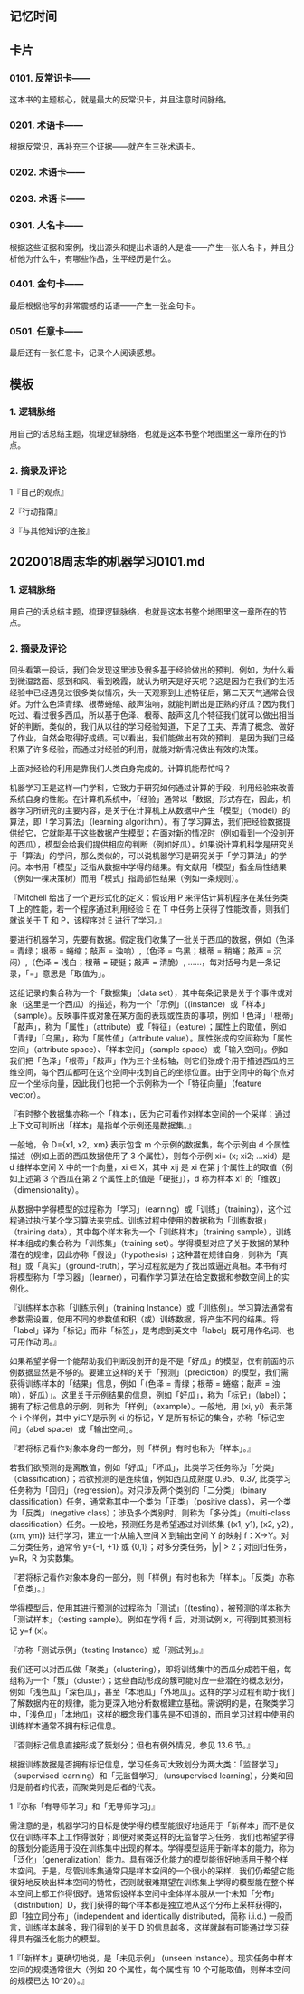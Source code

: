 ## 记忆时间

## 卡片

### 0101. 反常识卡——

这本书的主题核心，就是最大的反常识卡，并且注意时间脉络。

### 0201. 术语卡——

根据反常识，再补充三个证据——就产生三张术语卡。

### 0202. 术语卡——

### 0203. 术语卡——

### 0301. 人名卡——

根据这些证据和案例，找出源头和提出术语的人是谁——产生一张人名卡，并且分析他为什么牛，有哪些作品，生平经历是什么。

### 0401. 金句卡——

最后根据他写的非常震撼的话语——产生一张金句卡。

### 0501. 任意卡——

最后还有一张任意卡，记录个人阅读感想。

## 模板

### 1. 逻辑脉络

用自己的话总结主题，梳理逻辑脉络，也就是这本书整个地图里这一章所在的节点。

### 2. 摘录及评论

1『自己的观点』

2『行动指南』

3『与其他知识的连接』

## 2020018周志华的机器学习0101.md

### 1. 逻辑脉络

用自己的话总结主题，梳理逻辑脉络，也就是这本书整个地图里这一章所在的节点。

### 2. 摘录及评论

回头看第一段话，我们会发现这里涉及很多基于经验做出的预判。例如，为什么看到微湿路面、感到和风、看到晚霞，就认为明天是好天呢？这是因为在我们的生活经验中已经遇见过很多类似情况，头一天观察到上述特征后，第二天天气通常会很好。为什么色泽青绿、根蒂蜷缩、敲声浊响，就能判断出是正熟的好瓜？因为我们吃过、看过很多西瓜，所以基于色泽、根蒂、敲声这几个特征我们就可以做出相当好的判断。类似的，我们从以往的学习经验知道，下足了工夫、弄清了概念、做好了作业，自然会取得好成绩。可以看出，我们能做出有效的预判，是因为我们已经积累了许多经验，而通过对经验的利用，就能对新情况做出有效的决策。

上面对经验的利用是靠我们人类自身完成的。计算机能帮忙吗？

机器学习正是这样一门学科，它致力于研究如何通过计算的手段，利用经验来改善系统自身的性能。在计算机系统中，「经验」通常以「数据」形式存在，因此，机器学习所研究的主要内容，是关于在计算机上从数据中产生「模型」（model）的算法，即「学习算法」（learning algorithm）。有了学习算法，我们把经验数据提供给它，它就能基于这些数据产生模型；在面对新的情况时（例如看到一个没剖开的西瓜），模型会给我们提供相应的判断（例如好瓜）。如果说计算机科学是研究关于「算法」的学问，那么类似的，可以说机器学习是研究关于「学习算法」的学问。本书用「模型」泛指从数据中学得的结果。有文献用「模型」指全局性结果（例如一棵决策树）而用「模式」指局部性结果（例如一条规则）。

『Mitchell 给出了一个更形式化的定义：假设用 P 来评估计算机程序在某任务类 T 上的性能，若一个程序通过利用经验 E 在 T 中任务上获得了性能改善，则我们就说关于 T 和 P，该程序对 E 进行了学习。』

要进行机器学习，先要有数据。假定我们收集了一批关于西瓜的数据，例如（色泽 = 青绿；根蒂 = 蜷缩；敲声 = 浊响）,（色泽 = 鸟黑；根蒂 = 稍蜷；敲声 = 沉闷）,（色泽 = 浅白；根蒂 = 硬挺；敲声 = 清脆）, ……，每对括号内是一条记录，「=」意思是「取值为」。

这组记录的集合称为一个「数据集」（data set），其中每条记录是关于个事件或对象（这里是一个西瓜）的描述，称为一个「示例」（(instance）或「样本」（sample）。反映事件或对象在某方面的表现或性质的事项，例如「色泽」「根蒂」「敲声」，称为「属性」（attribute）或「特征」（eature）；属性上的取值，例如「青绿」「乌黑」，称为「属性值」（attribute value）。属性张成的空间称为「属性空间」（attribute space）、「样本空间」（sample space）或「输入空间」。例如我们把「色泽」「根蒂」「敲声」作为三个坐标轴，则它们张成个用于描述西瓜的三维空间，每个西瓜都可在这个空间中找到自己的坐标位置。由于空间中的每个点对应一个坐标向量，因此我们也把一个示例称为一个「特征向量」（feature vector）。

『有时整个数据集亦称一个「样本」，因为它可看作对样本空间的一个采样；通过上下文可判断出「样本」是指单个示例还是数据集。』

一般地，令 D={x1, x2,, xm} 表示包含 m 个示例的数据集，每个示例由 d 个属性描述（例如上面的西瓜数据使用了 3 个属性），则每个示例 xi= (x; xi2; …xid）是 d 维样本空间 X 中的一个向量，xi ∈ X，其中 xij 是 xi 在第 j 个属性上的取值（例如上述第 3 个西瓜在第 2 个属性上的值是「硬挺」），d 称为样本 x1 的「维数」（dimensionality）。

从数据中学得模型的过程称为「学习」（earning）或「训练」（training），这个过程通过执行某个学习算法来完成。训练过程中使用的数据称为「训练数据」（training data），其中每个样本称为一个「训练样本」（training sample），训练样本组成的集合称为「训练集」（training set）。学得模型对应了关于数据的某种潜在的规律，因此亦称「假设」（hypothesis）；这种潜在规律自身，则称为「真相」或「真实」（ground-truth），学习过程就是为了找出或逼近真相。本书有时将模型称为「学习器」（learner），可看作学习算法在给定数据和参数空间上的实例化。

『训练样本亦称「训练示例」（training Instance）或「训练例」。学习算法通常有参数需设置，使用不同的参数值和积（或）训练数据，将产生不同的结果。将「label」译为「标记」而非「标签」，是考虑到英文中「label」既可用作名词、也可用作动词。』

如果希望学得一个能帮助我们判断没剖开的是不是「好瓜」的模型，仅有前面的示例数据显然是不够的。要建立这样的关于「预测」（prediction）的模型，我们需获得训练样本的「结果」信息，例如「（色泽 = 青绿；根蒂 = 蜷缩；敲声 = 浊响），好瓜）」。这里关于示例结果的信息，例如「好瓜」，称为「标记」（label）；拥有了标记信息的示例，则称为「样例」（example）。一般地，用 (xi, yi）表示第个 i 个样例，其中 yi∈Y是示例 xi 的标记，Y 是所有标记的集合，亦称「标记空间」（abel space）或「输出空间」。

『若将标记看作对象本身的一部分，则「样例」有时也称为「样本」。』

若我们欲预测的是离散值，例如「好瓜」「坏瓜」，此类学习任务称为「分类」（classification）；若欲预测的是连续值，例如西瓜成熟度 0.95、0.37, 此类学习任务称为「回归」（regression）。对只涉及两个类别的「二分类」（binary classification）任务，通常称其中一个类为「正类」（positive class），另一个类为「反类」（negative class）；涉及多个类别时，则称为「多分类」（multi-class classification）任务。一般地，预测任务是希望通过对训练集 {(x1, y1), (x2, y2),, (xm, ym)} 进行学习，建立一个从输入空间 X 到输出空间 Y 的映射 f：X→Y。对二分类任务，通常令 y={-1, +1} 或 {0,1｝；对多分类任务，|y| > 2；对回归任务，y=R，R 为实数集。

『若将标记看作对象本身的一部分，则「样例」有时也称为「样本」。「反类」亦称「负类」。』

学得模型后，使用其进行预测的过程称为「测试」（(testing），被预测的样本称为「测试样本」（testing sample）。例如在学得 f 后，对测试例 x，可得到其预测标记 y=f (x)。

『亦称「测试示例」（testing Instance）或「测试例」。』

我们还可以对西瓜做「聚类」（clustering），即将训练集中的西瓜分成若干组，每组称为一个「簇」（cluster）；这些自动形成的簇可能对应一些潜在的概念划分，例如「浅色瓜」「深色瓜」，甚至「本地瓜」「外地瓜」。这样的学习过程有助于我们了解数据内在的规律，能为更深入地分析数椐建立基础。需说明的是，在聚类学习中，「浅色瓜」「本地瓜」这样的概念我们事先是不知道的，而且学习过程中使用的训练样本通常不拥有标记信息。

『否则标记信息直接形成了簇划分；但也有例外情况，参见 13.6 节。』

根据训练数据是否拥有标记信息，学习任务可大致划分为两大类：「监督学习」（supervised learning）和「无监督学习」（unsupervised learning），分类和回归是前者的代表，而聚类则是后者的代表。

1『亦称「有导师学习」和「无导师学习」』

需注意的是，机器学习的目标是使学得的模型能很好地适用于「新样本」而不是仅仅在训练样本上工作得很好；即便对聚类这样的无监督学习任务，我们也希望学得的簇划分能适用于没在训练集中出现的样本。学得模型适用于新样本的能力，称为「泛化」（generalization）能力。具有强泛化能力的模型能很好地适用于整个样本空间。于是，尽管训练集通常只是样本空间的一个很小的采样，我们仍希望它能很好地反映出样本空间的特性，否则就很难期望在训练集上学得的模型能在整个样本空间上都工作得很好。通常假设样本空间中全体样本服从一个未知「分布」（distribution）D，我们获得的每个样本都是独立地从这个分布上采样获得的，即「独立同分布」（independent and identically distributed，简称 i.i.d.) 一般而言，训练样本越多，我们得到的关于 D 的信息越多，这样就越有可能通过学习获得具有强泛化能力的模型。

1『「新样本」更确切地说，是「未见示例」  (unseen Instance）。现实任务中样本空间的规模通常很大（例如 20 个属性，每个属性有 10 个可能取值，则样本空间的规模已达 10^20）。』




